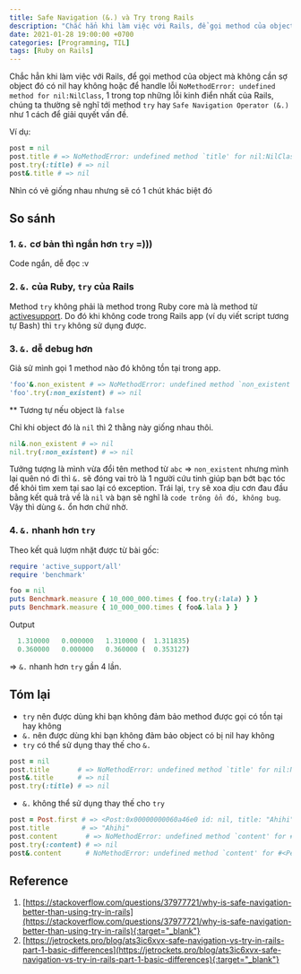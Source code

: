 ```yaml
---
title: Safe Navigation (&.) và Try trong Rails
description: "Chắc hẳn khi làm việc với Rails, để gọi method của object mà không cần sợ object đó có nil hay không hoặc để handle lỗi 'NoMethodError: undefined method for nil:NilClass'"
date: 2021-01-28 19:00:00 +0700
categories: [Programming, TIL]
tags: [Ruby on Rails]
---
```


Chắc hẳn khi làm việc với Rails, để gọi method của object mà không cần sợ object đó có nil hay không hoặc để handle lỗi `NoMethodError: undefined method for nil:NilClass`, 1 trong top những lỗi kinh điển nhất của Rails, chúng ta thường sẽ nghĩ tới method `try` hay `Safe Navigation Operator (&.)` như 1 cách để giải quyết vấn đề.
<!--more-->
Ví dụ:

```ruby
post = nil
post.title # => NoMethodError: undefined method `title' for nil:NilClass
post.try(:title) # => nil
post&.title # => nil
```
Nhìn có vẻ giống nhau nhưng sẽ có 1 chút khác biệt đó

## So sánh
### 1. `&.`  cơ bản thì ngắn hơn  `try` =)))
Code ngắn, dễ đọc :v

### 2. `&.` của Ruby, `try` của Rails
Method `try` không phải là method trong Ruby core mà là method từ [activesupport](https://edgeguides.rubyonrails.org/active_support_core_extensions.html#try). Do đó khi không code trong Rails app (ví dụ viết script tương tự Bash) thì `try` không sử dụng được.

### 3. `&.`  dễ debug hơn
Giả sử mình gọi 1 method nào đó không tồn tại trong app.
```ruby
'foo'&.non_existent # => NoMethodError: undefined method `non_existent' for "foo":String
'foo'.try(:non_existent) # => nil
```
** Tương tự nếu object là `false`

Chỉ khi object đó là `nil` thì 2 thằng này giống nhau thôi.
```ruby
nil&.non_existent # => nil
nil.try(:non_existent) # => nil
```
Tưởng tượng là mình vừa đổi tên method từ `abc` => `non_existent` nhưng mình lại quên nó đi thì `&.` sẽ đóng vai trò là 1 người cứu tinh giúp bạn bớt bạc tóc để khỏi tìm xem tại sao lại có exception. Trái lại, `try` sẽ xoa dịu cơn đau đầu bằng kết quả trả về là `nil` và bạn sẽ nghĩ là `code trông ổn đó, không bug`.
Vậy thì dùng `&.` ổn hơn chứ nhờ.

### 4. `&.` nhanh hơn `try`
Theo kết quả lượm nhặt được từ bài gốc:
```ruby
require 'active_support/all'
require 'benchmark'

foo = nil
puts Benchmark.measure { 10_000_000.times { foo.try(:lala) } }
puts Benchmark.measure { 10_000_000.times { foo&.lala } }
```
Output

```ruby
  1.310000   0.000000   1.310000 (  1.311835)
  0.360000   0.000000   0.360000 (  0.353127)
```
=> `&.` nhanh hơn `try` gần 4 lần.

## Tóm lại
- `try` nên được dùng khi bạn không đảm bảo method được gọi có tồn tại hay không
- `&.` nên được dùng khi bạn không đảm bảo object có bị nil hay không
- `try` có thể sử dụng thay thế cho `&.`
```ruby
post = nil
post.title       # => NoMethodError: undefined method `title' for nil:NilClass
post&.title      # => nil
post.try(:title) # => nil
```
- `&.` không thể sử dụng thay thế cho `try`
```ruby
post = Post.first # => <Post:0x00000000060a46e0 id: nil, title: "Ahihi">
post.title        # => "Ahihi"
post.content       # => NoMethodError: undefined method `content' for #<Post>
post.try(:content) # => nil
post&.content      # NoMethodError: undefined method `content' for #<Person>
```

## Reference

 1. [https://stackoverflow.com/questions/37977721/why-is-safe-navigation-better-than-using-try-in-rails](https://stackoverflow.com/questions/37977721/why-is-safe-navigation-better-than-using-try-in-rails){:target="_blank"}
 2. [https://jetrockets.pro/blog/ats3ic6xvx-safe-navigation-vs-try-in-rails-part-1-basic-differences](https://jetrockets.pro/blog/ats3ic6xvx-safe-navigation-vs-try-in-rails-part-1-basic-differences){:target="_blank"}
